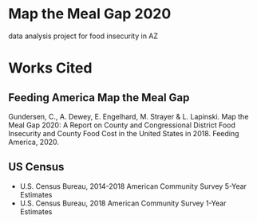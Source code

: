 # Map the Meal Gap 2020


data analysis project for food insecurity in AZ


# Works Cited 


## Feeding America Map the Meal Gap


Gundersen, C., A. Dewey, E. Engelhard, M. Strayer & L. Lapinski. Map the Meal Gap 2020: A Report on County and Congressional District Food Insecurity and County Food Cost in the United States in 2018. Feeding America, 2020. 


## US Census 


- U.S. Census Bureau, 2014-2018 American Community Survey 5-Year Estimates
- U.S. Census Bureau, 2018 American Community Survey 1-Year Estimates